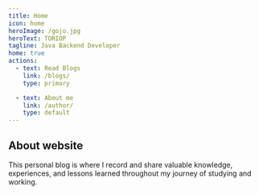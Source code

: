 ```yaml
---
title: Home
icon: home
heroImage: /gojo.jpg
heroText: TORIOP
tagline: Java Backend Developer
home: true
actions:
  - text: Read Blogs
    link: /blogs/
    type: primary

  - text: About me
    link: /author/
    type: default
---
```


## About website

This personal blog is where I record and share valuable knowledge, experiences, and lessons learned throughout my journey of studying and working.
